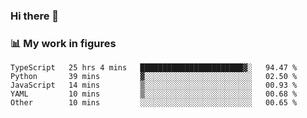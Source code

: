 ### Hi there 👋

### 📊 My work in figures

<!--START_SECTION:waka-->
```text
TypeScript   25 hrs 4 mins   ███████████████████████▓░   94.47 % 
Python       39 mins         ▓░░░░░░░░░░░░░░░░░░░░░░░░   02.50 % 
JavaScript   14 mins         ▒░░░░░░░░░░░░░░░░░░░░░░░░   00.93 % 
YAML         10 mins         ▒░░░░░░░░░░░░░░░░░░░░░░░░   00.68 % 
Other        10 mins         ░░░░░░░░░░░░░░░░░░░░░░░░░   00.65 % 
```
<!--END_SECTION:waka-->
